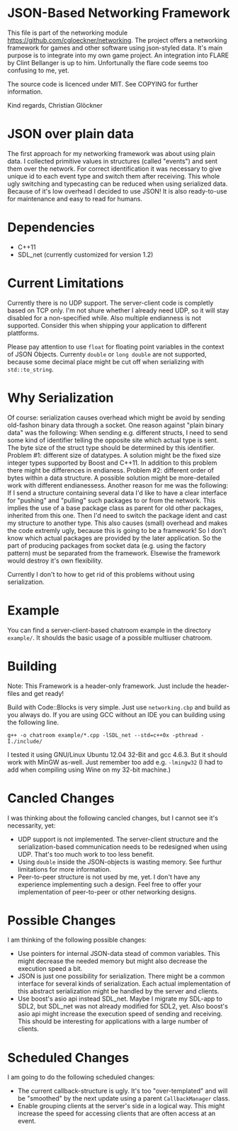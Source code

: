 # JSON-Based Networking Framework

This file is part of the networking module https://github.com/cgloeckner/networking. The project offers a networking framework for games and other software using json-styled data. It's main purpose is to integrate into my own game project. An integration into FLARE by Clint Bellanger is up to him. Unfortunally the flare code seems too confusing to me, yet.

The source code is licenced under MIT. See COPYING for further information.

Kind regards, Christian Glöckner

# JSON over plain data

The first approach for my networking framework was about using plain data. I collected primitive values in structures (called "events") and sent them over the network. For correct identification it was necessary to give unique id to each event type and switch them after receiving. This whole ugly switching and typecasting can be reduced when using serialized data. Because of it's low overhead I decided to use JSON! It is also ready-to-use for maintenance and easy to read for humans.

# Dependencies

- C++11
- SDL_net (currently customized for version 1.2)

# Current Limitations

Currently there is no UDP support. The server-client code is completly based on TCP only. I'm not shure whether I already need UDP, so it will stay disabled for a non-specified while. Also multiple endianness is not supported. Consider this when shipping your application to different plattforms.

Please pay attention to use `float` for floating point variables in the context of JSON Objects. Currenty `double` or `long double` are not supported, because some decimal place might be cut off when serializing with `std::to_string`.

# Why Serialization

Of course: serialization causes overhead which might be avoid by sending old-fashon binary data through a socket.
One reason against "plain binary data" was the following: When sending e.g. different structs, I need to send some kind of identifier telling the opposite site which actual type is sent. The byte size of the struct type should be determined by this identifier. Problem #1: different size of datatypes. A solution might be the fixed size integer types supported by Boost and C++11. In addition to this problem there might be differences in endianess. Problem #2: different order of bytes within a data structure. A possible solution might be more-detailed work with different endianessess. Another reason for me was the following: If I send a structure containing several data I'd like to have a clear interface for "pushing" and "pulling" such packages to or from the network. This implies the use of a base package class as parent for old other packages, inherited from this one. Then I'd need to switch the package ident and cast my structure to another type. This also causes (small) overhead and makes the code extremly ugly, because this is going to be a framework! So I don't know which actual packages are provided by the later application. So the part of producing packages from socket data (e.g. using the factory pattern) must be separated from the framework. Elsewise the framework would destroy it's own flexibility.

Currently I don't to how to get rid of this problems without using serialization.

# Example

You can find a server-client-based chatroom example in the directory `example/`. It shoulds the basic usage of a possible multiuser chatroom.

# Building

Note: This Framework is a header-only framework. Just include the header-files and get ready!

Build with Code::Blocks is very simple. Just use `networking.cbp` and build as you always do. If you are using GCC without an IDE you can building using the following line.

    g++ -o chatroom example/*.cpp -lSDL_net --std=c++0x -pthread -I./include/

I tested it using GNU/Linux Ubuntu 12.04 32-Bit and gcc 4.6.3. But it should work with MinGW as-well. Just remember too add e.g. `-lmingw32` (I had to add when compiling using Wine on my 32-bit machine.)

# Cancled Changes

I was thinking about the following cancled changes, but I cannot see it's necessarity, yet:
- UDP support is not implemented. The server-client structure and the serialization-based communication needs to be redesigned when using UDP. That's too much work to too less benefit.
- Using `double` inside the JSON-objects is wasting memory. See furthur limitations for more information.
- Peer-to-peer structure is not used by me, yet. I don't have any experience implementing such a design. Feel free to offer your implementation of peer-to-peer or other networking designs.

# Possible Changes

I am thinking of the following possible changes:
- Use pointers for internal JSON-data stead of common variables. This might decrease the needed memory but might also decrease the execution speed a bit. 
- JSON is just one possibility for serialization. There might be a common interface for several kinds of serialization. Each actual implementation of this abstract serialization might be handled by the server and clients.
- Use boost's asio api instead SDL_net. Maybe I migrate my SDL-app to SDL2, but SDL_net was not already modified for SDL2, yet. Also boost's asio api might increase the execution speed of sending and receiving. This should be interesting for applications with a large number of clients.

# Scheduled Changes

I am going to do the following scheduled changes:
- The current callback-structure is ugly. It's too "over-templated" and will be "smoothed" by the next update using a parent `CallbackManager` class.
- Enable grouping clients at the server's side in a logical way. This might increase the speed for accessing clients that are often access at an event.

